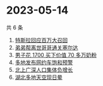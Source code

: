 # 2023-05-14

共 6 条

<!-- BEGIN -->
<!-- 最后更新时间 Sun May 14 2023 06:06:02 GMT+0800 (China Standard Time) -->

1. [特斯拉回应百万大召回](https://www.zhihu.com/search?q=%E7%89%B9%E6%96%AF%E6%8B%89%E5%9B%9E%E5%BA%94%E7%99%BE%E4%B8%87%E5%A4%A7%E5%8F%AC%E5%9B%9E)
1. [弟弟帮离世哥哥通关塞尔达](https://www.zhihu.com/search?q=%E5%BC%9F%E5%BC%9F%E5%B8%AE%E7%A6%BB%E4%B8%96%E5%93%A5%E5%93%A5%E9%80%9A%E5%85%B3%E5%A1%9E%E5%B0%94%E8%BE%BE)
1. [男子花 1700 买下价值 70 多万奶粉](https://www.zhihu.com/search?q=%E7%94%B7%E5%AD%90%E8%8A%B1%201700%20%E4%B9%B0%E4%B8%8B%E4%BB%B7%E5%80%BC%2070%20%E5%A4%9A%E4%B8%87%E5%A5%B6%E7%B2%89)
1. [多地发布网约车饱和预警](https://www.zhihu.com/search?q=%E5%A4%9A%E5%9C%B0%E5%8F%91%E5%B8%83%E7%BD%91%E7%BA%A6%E8%BD%A6%E9%A5%B1%E5%92%8C%E9%A2%84%E8%AD%A6)
1. [北上广深人口集体负增长](https://www.zhihu.com/search?q=%E5%8C%97%E4%B8%8A%E5%B9%BF%E6%B7%B1%E4%BA%BA%E5%8F%A3%E9%9B%86%E4%BD%93%E8%B4%9F%E5%A2%9E%E9%95%BF)
1. [湖北多地天空现日晕](https://www.zhihu.com/search?q=%E6%B9%96%E5%8C%97%E5%A4%9A%E5%9C%B0%E5%A4%A9%E7%A9%BA%E7%8E%B0%E6%97%A5%E6%99%95)

<!-- END -->

